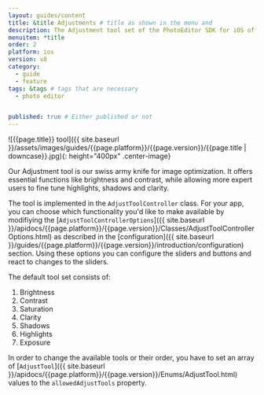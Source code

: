 ```yaml
---
layout: guides/content
title: &title Adjustments # title as shown in the menu and
description: The Adjustment tool set of the PhotoEditor SDK for iOS offers essential and advanced editing functions like Brightness, Contrast, Saturation or Exposure.
menuitem: *title
order: 2
platform: ios
version: v8
category:
  - guide
  - feature
tags: &tags # tags that are necessary
  - photo editor


published: true # Either published or not
---
```


![{{page.title}} tool]({{ site.baseurl }}/assets/images/guides/{{page.platform}}/{{page.version}}/{{page.title | downcase}}.jpg){: height="400px" .center-image}


Our Adjustment tool is our swiss army knife for image optimization. It offers essential functions like brightness and contrast, while allowing more expert users to fine tune highlights, shadows and clarity.

The tool is implemented in the `AdjustToolController` class. For your app, you can choose which functionality you'd like to make available by modifiying the [`AdjustToolControllerOptions`]({{ site.baseurl }}/apidocs/{{page.platform}}/{{page.version}}/Classes/AdjustToolControllerOptions.html) as described in the [configuration]({{ site.baseurl }}/guides/{{page.platform}}/{{page.version}}/introduction/configuration) section. Using these options you can configure the sliders and buttons and react to changes to the sliders.

The default tool set consists of:

1. Brightness
2. Contrast
3. Saturation
4. Clarity
5. Shadows
6. Highlights
7. Exposure

In order to change the available tools or their order, you have to set an array of [`AdjustTool`]({{ site.baseurl }}/apidocs/{{page.platform}}/{{page.version}}/Enums/AdjustTool.html) values to the `allowedAdjustTools` property.
